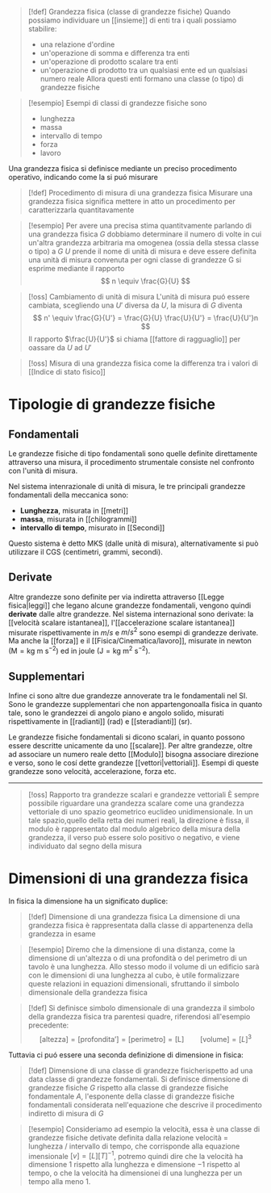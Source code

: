 >[!def] Grandezza fisica (classe di grandezze fisiche)
>Quando possiamo individuare un [[insieme]] di enti tra i quali possiamo stabilire:
>- una relazione d'ordine
>- un'operazione di somma e differenza tra enti
>- un'operazione di prodotto scalare tra enti
>- un'operazione di prodotto tra un qualsiasi ente ed un qualsiasi numero reale
>Allora questi enti formano una classe (o tipo) di grandezze fisiche

>[!esempio]
>Esempi di classi di grandezze fisiche sono
>- lunghezza
>- massa
>- intervallo di tempo
>- forza
>- lavoro

Una grandezza fisica si definisce mediante un preciso procedimento operativo, indicando come la si puó misurare

>[!def] Procedimento di misura di una grandezza fisica
>Misurare una grandezza fisica significa mettere in atto un procedimento per caratterizzarla quantitavamente


>[!esempio]
>Per avere una precisa stima quantitvamente parlando di una grandezza fisica $G$ dobbiamo determinare il numero di volte in cui un'altra grandezza arbitraria ma omogenea (ossia della stessa classe o tipo) a $G$ 
>$U$ prende il nome di unità di misura e deve essere definita una unità di misura convenuta per ogni classe di grandezze
>G si esprime mediante il rapporto
> $$
> n \equiv \frac{G}{U}
>$$


>[!oss] Cambiamento di unità di misura
>L'unità di misura puó essere cambiata, scegliendo una $U'$ diversa da $U$, la misura di $G$ diventa
> $$
> n' \equiv \frac{G}{U'} = \frac{G}{U} \frac{U}{U'} = \frac{U}{U'}n
>$$
>Il rapporto $\frac{U}{U'}$ si chiama [[fattore di ragguaglio]] per oassare da $U$ ad $U'$

>[!oss]
>Misura di una grandezza fisica come la differenza tra i valori di [[Indice di stato fisico]]



# Tipologie di grandezze fisiche

## Fondamentali
Le grandezze fisiche di tipo fondamentali sono quelle definite direttamente attraverso una misura, il procedimento strumentale consiste nel confronto con l'unità di misura.

Nel sistema intenrazionale di unità di misura, le tre principali grandezze fondamentali della meccanica sono:
- **Lunghezza**, misurata in [[metri]]
- **massa**, misurata in [[chilogrammi]]
- **intervallo di tempo**, misurato in [[Secondi]] 
  
Questo sistema è detto MKS (dalle unità di misura), alternativamente si può utilizzare il CGS (centimetri, grammi, secondi).

## Derivate
Altre grandezze sono definite per via indiretta attraverso [[Legge fisica|leggi]] che legano alcune grandezze fondamentali, vengono quindi **derivate** dalle altre grandezze. Nel sistema internazional sono derivate:
la [[velocità scalare istantanea]], l'[[accelerazione scalare istantanea]] misurate rispettivamente in $m / s$ e $m / s^2$ sono esempi di grandezze derivate. Ma anche la [[forza]] e il [[Fisica/Cinematica/lavoro]], misurate in newton ($\mathrm{M = kg\ m\ s^{-2}}$) ed in joule ($\mathrm{J = kg\ m^2\ s^{-2}}$).

## Supplementari
Infine ci sono altre due grandezze annoverate tra le fondamentali nel SI. Sono le grandezze supplementari che non appartengonoalla fisica in quanto tale, sono le grandezzei di angolo piano e angolo solido, misurati rispettivamente in [[radianti]] ($\mathrm{rad}$) e [[steradianti]] ($\mathrm{sr}$).


Le grandezze fisiche fondamentali si dicono scalari, in quanto possono essere descritte unicamente da uno [[scalare]].
Per altre grandezze, oltre ad associare un numero reale detto [[Modulo]] bisogna associare direzione e verso, sono le cosí dette grandezze [[vettori|vettoriali]].  Esempi di queste grandezze sono velocità, accelerazione, forza etc.

---


>[!oss] Rapporto tra grandezze scalari e grandezze vettoriali
>È sempre possibile riguardare una grandezza scalare come una grandezza vettoriale di uno spazio geometrico euclideo unidimensionale. In un tale spazio,quello della retta dei numeri reali, la direzione è fissa, il modulo è rappresentato dal modulo algebrico della misura della grandezza, il verso può essere solo positivo o negativo, e viene individuato dal segno della misura


# Dimensioni di una grandezza fisica
In fisica la dimensione ha un significato duplice:

>[!def] Dimensione di una grandezza fisica
>La dimensione di una grandezza fisica è rappresentata dalla classe di appartenenza della grandezza in esame


>[!esempio]
>Diremo che la dimensione di una distanza, come la dimensione di un'altezza o di una profondità o del perimetro di un tavolo è una lunghezza. 
>Allo stesso modo il volume di un edificio sarà con le dimensioni di una lunghezza al cubo, è utile formalizzare queste relazioni in equazioni dimensionali, sfruttando il simbolo dimensionale della grandezza fisica


>[!def]
> Si definisce simbolo dimensionale di una grandezza il simbolo della grandezza fisica tra parentesi quadre, riferendosi all'esempio precedente:
>  $$[\text{altezza}] = [\text{profondita'}] = [\text{perimetro}] = [\text{L}]\qquad [\text{volume}]=[L]^3$$


Tuttavia ci puó essere una seconda definizione di dimensione in fisica:
>[!def]
>Dimensione di una classe di grandezze fisicherispetto ad una data classe di grandezze fondamentali.
>Si definisce dimensione di grandezze fisiche $G$ rispetto alla classe di grandezze fisiche fondamentale $A$, l'esponente della classe di grandezze fisiche fondamentali considerata nell'equazione che descrive il procedimento indiretto di misura di $G$


>[!esempio]
>Consideriamo ad esempio la velocità, essa è una classe di grandezze fisiche detivate definita dalla relazione velocità = lunghezza / intervallo di tempo, che corrisponde alla equazione imensionale $[v] = [L][T]^{-1}$, potremo quindi dire che la velocità ha dimensione $1$ rispetto alla lunghezza e dimensione $-1$ rispetto al tempo, o che la velocità ha dimensionei di una lunghezza per un tempo alla meno 1.
